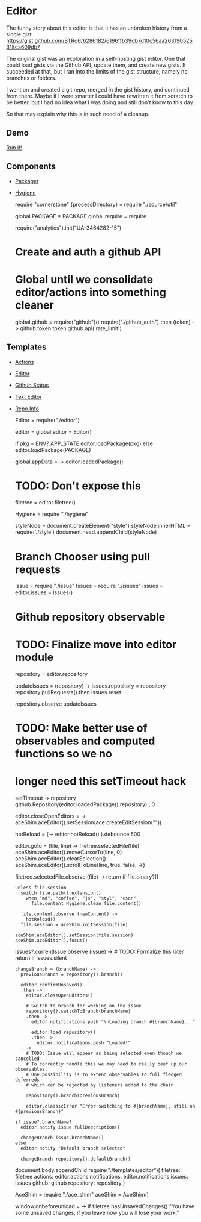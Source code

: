 Editor
======

The funny story about this editor is that it has an unbroken history from a
single gist https://gist.github.com/STRd6/6286182/6196ffb39db7d10c56aa263190525318ca609db7

The original gist was an exploration in a self-hosting gist editor. One that
could load gists via the Github API, update them, and create new gists. It
succeeded at that, but I ran into the limits of the gist structure, namely no
branches or folders.

I went on and created a git repo, merged in the gist history, and continued from
there. Maybe if I were smarter I could have rewritten it from scratch to be better,
but I had no idea what I was doing and still don't know to this day.

So that may explain why this is in such need of a cleanup.

Demo
----

[Run it!](/editor)

Components
----------

- [Packager](/packager/docs)
- [Hygiene](./hygiene/)

    require "cornerstone"
    {processDirectory} = require "./source/util"

    global.PACKAGE = PACKAGE
    global.require = require

    require("analytics").init("UA-3464282-15")

    # Create and auth a github API
    # Global until we consolidate editor/actions into something cleaner

    global.github = require("github")()
    require("./github_auth").then (token) ->
      github.token token
      github.api('rate_limit')

Templates
---------

- [Actions](./templates/actions)
- [Editor](./templates/editor)
- [Github Status](./templates/github_status)
- [Text Editor](./templates/text_editor)
- [Repo Info](./templates/repo_info)

    Editor = require("./editor")

    editor = global.editor = Editor()

    if pkg = ENV?.APP_STATE
      editor.loadPackage(pkg)
    else
      editor.loadPackage(PACKAGE)

    global.appData = ->
      editor.loadedPackage()

    # TODO: Don't expose this
    filetree = editor.filetree()

    Hygiene = require "./hygiene"

    styleNode = document.createElement("style")
    styleNode.innerHTML = require('./style')
    document.head.appendChild(styleNode)

    # Branch Chooser using pull requests
    Issue = require "./issue"
    Issues = require "./issues"
    issues = editor.issues = Issues()

    # Github repository observable
    # TODO: Finalize move into editor module
    repository = editor.repository

    updateIssues = (repository) ->
      issues.repository = repository
      repository.pullRequests().then issues.reset

    repository.observe updateIssues

    # TODO: Make better use of observables and computed functions so we no
    # longer need this setTimeout hack
    setTimeout ->
      repository github.Repository(editor.loadedPackage().repository)
    , 0

    editor.closeOpenEditors = ->
      aceShim.aceEditor().setSession(ace.createEditSession(""))

    hotReload = (->
      editor.hotReload()
    ).debounce 500

    editor.goto = (file, line) ->
      filetree.selectedFile(file)
      aceShim.aceEditor().moveCursorTo(line, 0)
      aceShim.aceEditor().clearSelection()
      aceShim.aceEditor().scrollToLine(line, true, false, ->)

    filetree.selectedFile.observe (file) ->
      return if file.binary?()

      unless file.session
        switch file.path().extension()
          when "md", "coffee", "js", "styl", "cson"
            file.content Hygiene.clean file.content()

        file.content.observe (newContent) ->
          hotReload()
        file.session = aceShim.initSession(file)

      aceShim.aceEditor().setSession(file.session)
      aceShim.aceEditor().focus()

    issues?.currentIssue.observe (issue) ->
      # TODO: Formalize this later
      return if issues.silent

      changeBranch = (branchName) ->
        previousBranch = repository().branch()

        editor.confirmUnsaved()
        .then ->
          editor.closeOpenEditors()

          # Switch to branch for working on the issue
          repository().switchToBranch(branchName)
          .then ->
            editor.notifications.push "\nLoading branch #{branchName}..."

            editor.load repository()
            .then ->
              editor.notifications.push "Loaded!"
        , ->
          # TODO: Issue will appear as being selected even though we cancelled
          # To correctly handle this we may need to really beef up our observables.
          # One possibility is to extend observables to full fledged deferreds
          # which can be rejected by listeners added to the chain.

          repository().branch(previousBranch)

          editor.classicError "Error switching to #{branchName}, still on #{previousBranch}"

      if issue?.branchName?
        editor.notify issue.fullDescription()

        changeBranch issue.branchName()
      else
        editor.notify "Default branch selected"

        changeBranch repository().defaultBranch()

    document.body.appendChild require("./templates/editor")(
      filetree: filetree
      actions: editor.actions
      notifications: editor.notifications
      issues: issues
      github: github
      repository: repository
    )

    AceShim = require "./ace_shim"
    aceShim = AceShim()

    window.onbeforeunload = ->
      if filetree.hasUnsavedChanges()
        "You have some unsaved changes, if you leave now you will lose your work."
